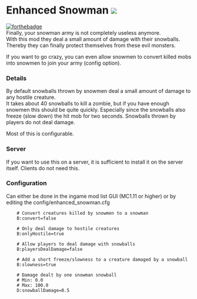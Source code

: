 Enhanced Snowman [![](http://cf.way2muchnoise.eu/versions/enhancedsnowman.svg)](https://minecraft.curseforge.com/projects/enhancedsnowman)
============================================
[![forthebadge](http://forthebadge.com/images/badges/made-with-crayons.svg)](https://maxanier.de)  
Finally, your snowman army is not completely useless anymore.  
With this mod they deal a small amount of damage with their snowballs.  
Thereby they can finally protect themselves from these evil monsters.  

If you want to go crazy, you can even allow snowmen to convert killed mobs into snowmen to join your army (config option).

### Details
By default snowballs thrown by snowmen deal a small amount of damage to any hostile creature.  
It takes about 40 snowballs to kill a zombie, but if you have enough snowmen this should be quite quickly.
Especially since the snowballs also freeze (slow down) the hit mob for two seconds.
Snowballs thrown by players do not deal damage. 

Most of this is configurable.

### Server
If you want to use this on a server, it is sufficient to install it on the server itself. Clients do not need this.

### Configuration
Can either be done in the ingame mod list GUI (MC1.11 or higher) or by editing the config/enhanced_snowman.cfg

```
    # Convert creatures killed by snowmen to a snowman
    B:convert=false

    # Only deal damage to hostile creatures
    B:onlyHostile=true

    # Allow players to deal damage with snowballs
    B:playersDealDamage=false

    # Add a short freeze/slowness to a creature damaged by a snowball
    B:slowness=true

    # Damage dealt by one snowman snowball
    # Min: 0.0
    # Max: 100.0
    D:snowballDamage=0.5
```
